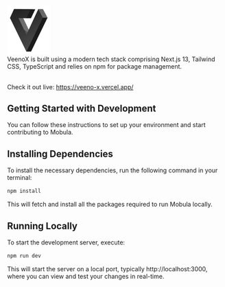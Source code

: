 <img src="./public/logo/veeno.png" width="100" h="auto" alt="VeenoX Logo" />

<br />
VeenoX is built using a modern tech stack comprising Next.js 13, Tailwind CSS, TypeScript and relies on npm for package management.
<br />
<br />

Check it out live: https://veeno-x.vercel.app/
<br />

## Getting Started with Development

You can follow these instructions to set up your environment and start contributing to Mobula.

## Installing Dependencies

To install the necessary dependencies, run the following command in your terminal:
<br />

```bash
npm install
```

This will fetch and install all the packages required to run Mobula locally.

## Running Locally

To start the development server, execute:
<br />

```bash
npm run dev
```

This will start the server on a local port, typically http://localhost:3000, where you can view and test your changes in real-time.

